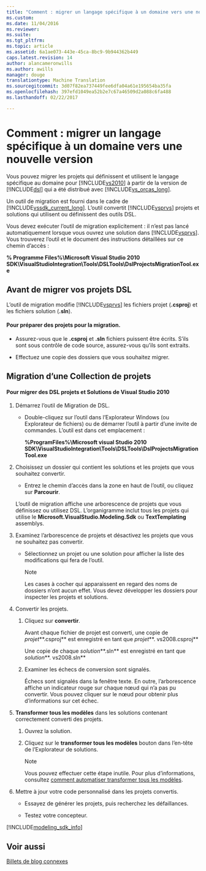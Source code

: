 ```yaml
---
title: "Comment : migrer un langage spécifique à un domaine vers une nouvelle Version | Documents Microsoft"
ms.custom: 
ms.date: 11/04/2016
ms.reviewer: 
ms.suite: 
ms.tgt_pltfrm: 
ms.topic: article
ms.assetid: 6a1ae073-443e-45ca-8bc9-9b944362b449
caps.latest.revision: 14
author: alancameronwills
ms.author: awills
manager: douge
translationtype: Machine Translation
ms.sourcegitcommit: 3d07f82ea737449fee6dfa04a61e195654ba35fa
ms.openlocfilehash: 397efd1049ea52b2e7c67a46509d2a088c6fa488
ms.lasthandoff: 02/22/2017

---
```

# <a name="how-to-migrate-a-domain-specific-language-to-a-new-version"></a>Comment : migrer un langage spécifique à un domaine vers une nouvelle version
Vous pouvez migrer les projets qui définissent et utilisent le langage spécifique au domaine pour [!INCLUDE[vs2010](../misc/includes/vs2010_md.md)] à partir de la version de [!INCLUDE[dsl](../modeling/includes/dsl_md.md)] qui a été distribué avec [!INCLUDE[vs_orcas_long](../debugger/includes/vs_orcas_long_md.md)].  
  
 Un outil de migration est fourni dans le cadre de [!INCLUDE[vssdk_current_long](../misc/includes/vssdk_current_long_md.md)]. L’outil convertit [!INCLUDE[vsprvs](../code-quality/includes/vsprvs_md.md)] projets et solutions qui utilisent ou définissent des outils DSL.  
  
 Vous devez exécuter l’outil de migration explicitement : il n’est pas lancé automatiquement lorsque vous ouvrez une solution dans [!INCLUDE[vsprvs](../code-quality/includes/vsprvs_md.md)]. Vous trouverez l’outil et le document des instructions détaillées sur ce chemin d’accès :  
  
 **% Programme Files%\Microsoft Visual Studio 2010 SDK\VisualStudioIntegration\Tools\DSLTools\DslProjectsMigrationTool.exe**  
  
## <a name="before-you-migrate-your-dsl-projects"></a>Avant de migrer vos projets DSL  
 L’outil de migration modifie [!INCLUDE[vsprvs](../code-quality/includes/vsprvs_md.md)] les fichiers projet (**.csproj**) et les fichiers solution (**.sln**).  
  
#### <a name="to-prepare-projects-for-migration"></a>Pour préparer des projets pour la migration.  
  
-   Assurez-vous que le **.csproj** et **.sln** fichiers puissent être écrits. S’ils sont sous contrôle de code source, assurez-vous qu’ils sont extraits.  
  
-   Effectuez une copie des dossiers que vous souhaitez migrer.  
  
## <a name="migrating-a-collection-of-projects"></a>Migration d’une Collection de projets  
  
#### <a name="to-migrate-dsl-projects-and-solutions-to-visual-studio-2010"></a>Pour migrer des DSL projets et Solutions de Visual Studio 2010  
  
1.  Démarrez l’outil de Migration de DSL.  
  
    -   Double-cliquez sur l’outil dans l’Explorateur Windows (ou Explorateur de fichiers) ou de démarrer l’outil à partir d’une invite de commandes. L’outil est dans cet emplacement :  
  
         **%ProgramFiles%\Microsoft visual Studio 2010 SDK\VisualStudioIntegration\Tools\DSLTools\DslProjectsMigrationTool.exe**  
  
2.  Choisissez un dossier qui contient les solutions et les projets que vous souhaitez convertir.  
  
    -   Entrez le chemin d’accès dans la zone en haut de l’outil, ou cliquez sur **Parcourir**.  
  
     L’outil de migration affiche une arborescence de projets que vous définissez ou utilisez DSL. L’organigramme inclut tous les projets qui utilise le **Microsoft.VisualStudio.Modeling.Sdk** ou **TextTemplating** assemblys.  
  
3.  Examinez l’arborescence de projets et désactivez les projets que vous ne souhaitez pas convertir.  
  
    -   Sélectionnez un projet ou une solution pour afficher la liste des modifications qui fera de l’outil.  
  
        > [!NOTE]
        >  Les cases à cocher qui apparaissent en regard des noms de dossiers n’ont aucun effet. Vous devez développer les dossiers pour inspecter les projets et solutions.  
  
4.  Convertir les projets.  
  
    1.  Cliquez sur **convertir**.  
  
         Avant chaque fichier de projet est converti, une copie de *projet***.csproj** est enregistré en tant que *projet***. vs2008.csproj**  
  
         Une copie de chaque *solution***.sln** est enregistré en tant que *solution***. vs2008.sln**  
  
    2.  Examiner les échecs de conversion sont signalés.  
  
         Échecs sont signalés dans la fenêtre texte. En outre, l’arborescence affiche un indicateur rouge sur chaque nœud qui n’a pas pu convertir. Vous pouvez cliquer sur le nœud pour obtenir plus d’informations sur cet échec.  
  
5.  **Transformer tous les modèles** dans les solutions contenant correctement converti des projets.  
  
    1.  Ouvrez la solution.  
  
    2.  Cliquez sur le **transformer tous les modèles** bouton dans l’en-tête de l’Explorateur de solutions.  
  
        > [!NOTE]
        >  Vous pouvez effectuer cette étape inutile. Pour plus d’informations, consultez [comment automatiser transformer tous les modèles](http://msdn.microsoft.com/en-us/b63cfe20-fe5e-47cc-9506-59b29bca768a).  
  
6.  Mettre à jour votre code personnalisé dans les projets convertis.  
  
    -   Essayez de générer les projets, puis recherchez les défaillances.  
  
    -   Testez votre concepteur.  
  

[!INCLUDE[modeling_sdk_info](includes/modeling_sdk_info.md)]

## <a name="see-also"></a>Voir aussi  
 [Billets de blog connexes](https://blogs.msdn.microsoft.com/visualstudioalm/tag/code-index/)


